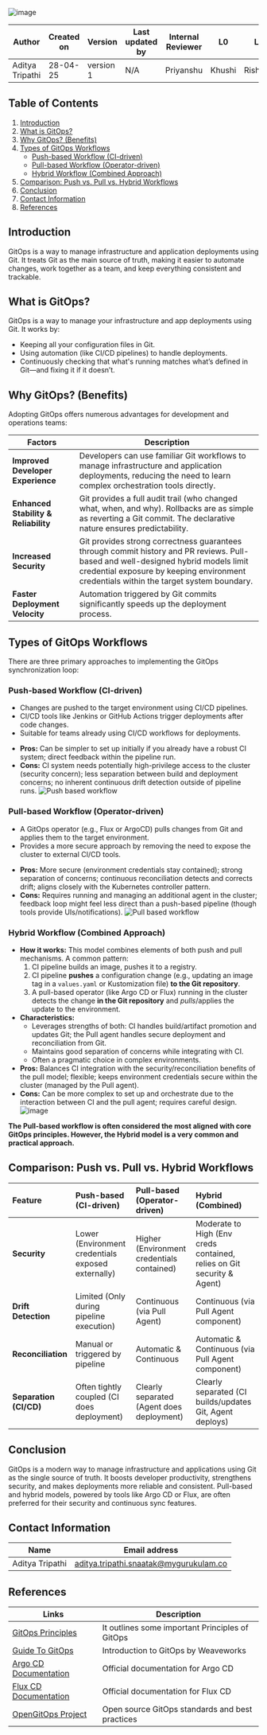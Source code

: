 ![image](https://github.com/user-attachments/assets/e99efe2f-5f96-49ea-8a4b-601322096425)

| Author          | Created on | Version   | Last updated by |  Internal Reviewer | L0  | L1  | L2  |
|-----------------|------------|-----------|------------------|--------------------|-----|-----|-----|
| Aditya Tripathi | 28-04-25   | version 1 | N/A              | Priyanshu        | Khushi | Rishabh | Piyush |

## Table of Contents

1.  [Introduction](#introduction)
2.  [What is GitOps?](#what-is-gitops)
3.  [Why GitOps? (Benefits)](#why-gitops-benefits)
4.  [Types of GitOps Workflows](#types-of-gitops-workflows)
    *   [Push-based Workflow (CI-driven)](#push-based-workflow-ci-driven)
    *   [Pull-based Workflow (Operator-driven)](#pull-based-workflow-operator-driven)
    *   [Hybrid Workflow (Combined Approach)](#hybrid-workflow-combined-approach)
5.  [Comparison: Push vs. Pull vs. Hybrid Workflows](#comparison-push-vs-pull-vs-hybrid-workflows)
6.  [Conclusion](#conclusion)
7.  [Contact Information](#contact-information)
8.  [References](#references)

## Introduction

GitOps is a way to manage infrastructure and application deployments using Git. It treats Git as the main source of truth, making it easier to automate changes, work together as a team, and keep everything consistent and trackable.

## What is GitOps?

GitOps is a way to manage your infrastructure and app deployments using Git. It works by:

- Keeping all your configuration files in Git.
- Using automation (like CI/CD pipelines) to handle deployments.
- Continuously checking that what's running matches what’s defined in Git—and fixing it if it doesn’t.

## Why GitOps? (Benefits)

Adopting GitOps offers numerous advantages for development and operations teams:

| **Factors**                       | **Description**                                                                                                                                                                   |
|----------------------------------|-----------------------------------------------------------------------------------------------------------------------------------------------------------------------------------|
| **Improved Developer Experience** | Developers can use familiar Git workflows to manage infrastructure and application deployments, reducing the need to learn complex orchestration tools directly.                 |
| **Enhanced Stability & Reliability** | Git provides a full audit trail (who changed what, when, and why). Rollbacks are as simple as reverting a Git commit. The declarative nature ensures predictability.            |
| **Increased Security**           | Git provides strong correctness guarantees through commit history and PR reviews. Pull-based and well-designed hybrid models limit credential exposure by keeping environment credentials within the target system boundary. |
| **Faster Deployment Velocity**   | Automation triggered by Git commits significantly speeds up the deployment process.                                                                                               |

## Types of GitOps Workflows

There are three primary approaches to implementing the GitOps synchronization loop:

### Push-based Workflow (CI-driven)

- Changes are pushed to the target environment using CI/CD pipelines.
- CI/CD tools like Jenkins or GitHub Actions trigger deployments after code changes.
- Suitable for teams already using CI/CD workflows for deployments.
*   **Pros:** Can be simpler to set up initially if you already have a robust CI system; direct feedback within the pipeline run.
*   **Cons:** CI system needs potentially high-privilege access to the cluster (security concern); less separation between build and deployment concerns; no inherent continuous drift detection outside of pipeline runs.
![Push based workflow](https://github.com/user-attachments/assets/002806b0-87ab-4673-9357-a1489756ce5d)

### Pull-based Workflow (Operator-driven)

- A GitOps operator (e.g., Flux or ArgoCD) pulls changes from Git and applies them to the target environment.
- Provides a more secure approach by removing the need to expose the cluster to external CI/CD tools.
*   **Pros:** More secure (environment credentials stay contained); strong separation of concerns; continuous reconciliation detects and corrects drift; aligns closely with the Kubernetes controller pattern.
*   **Cons:** Requires running and managing an additional agent in the cluster; feedback loop might feel less direct than a push-based pipeline (though tools provide UIs/notifications).
![Pull based workflow](https://github.com/user-attachments/assets/b8f5436d-a69e-4b36-8fcd-3848037396e9)

### Hybrid Workflow (Combined Approach)

*   **How it works:** This model combines elements of both push and pull mechanisms. A common pattern:
    1.  CI pipeline builds an image, pushes it to a registry.
    2.  CI pipeline **pushes** a configuration change (e.g., updating an image tag in a `values.yaml` or Kustomization file) **to the Git repository**.
    3.  A pull-based operator (like Argo CD or Flux) running in the cluster detects the change **in the Git repository** and *pulls*/applies the update to the environment.
*   **Characteristics:**
    *   Leverages strengths of both: CI handles build/artifact promotion and updates Git; the Pull agent handles secure deployment and reconciliation from Git.
    *   Maintains good separation of concerns while integrating with CI.
    *   Often a pragmatic choice in complex environments.
*   **Pros:** Balances CI integration with the security/reconciliation benefits of the pull model; flexible; keeps environment credentials secure within the cluster (managed by the Pull agent).
*   **Cons:** Can be more complex to set up and orchestrate due to the interaction between CI and the pull agent; requires careful design.
![image](https://github.com/user-attachments/assets/ec2d64f4-08d3-490e-b1f4-f501b9ad522c)


**The Pull-based workflow is often considered the most aligned with core GitOps principles. However, the Hybrid model is a very common and practical approach.**

## Comparison: Push vs. Pull vs. Hybrid Workflows

| Feature               | Push-based (CI-driven)                      | Pull-based (Operator-driven)                  | Hybrid (Combined)                                    |
| :-------------------- | :----------------------------------------- | :-------------------------------------------- | :--------------------------------------------------- |
| **Security**          | Lower (Environment credentials exposed externally) | Higher (Environment credentials contained)    | Moderate to High (Env creds contained, relies on Git security & Agent) |
| **Drift Detection**   | Limited (Only during pipeline execution)   | Continuous (via Pull Agent)                   | Continuous (via Pull Agent component)                |
| **Reconciliation**   | Manual or triggered by pipeline            | Automatic & Continuous                        | Automatic & Continuous (via Pull Agent component)    |
| **Separation (CI/CD)**| Often tightly coupled (CI does deployment) | Clearly separated (Agent does deployment)     | Clearly separated (CI builds/updates Git, Agent deploys) |

## Conclusion

GitOps is a modern way to manage infrastructure and applications using Git as the single source of truth. It boosts developer productivity, strengthens security, and makes deployments more reliable and consistent. Pull-based and hybrid models, powered by tools like Argo CD or Flux, are often preferred for their security and continuous sync features.

## Contact Information

| Name         | Email address          |
|--------------|------------------------|
| Aditya Tripathi          | aditya.tripathi.snaatak@mygurukulam.co     |

## References

| Links                                                                                     | Description                                        |
|-------------------------------------------------------------------------------------------|----------------------------------------------------|
| [GitOps Principles](https://medium.com/@ezinneanne/what-is-gitops-principles-tools-and-benefits-3d9760430335) | It outlines some important Principles of GitOps |                                
| [Guide To GitOps](https://www.weave.works/technologies/gitops/)                           | Introduction to GitOps by Weaveworks               |
| [Argo CD Documentation](https://argo-cd.readthedocs.io/)                                  | Official documentation for Argo CD                 |
| [Flux CD Documentation](https://fluxcd.io/)                                               | Official documentation for Flux CD                 |
| [OpenGitOps Project](https://opengitops.dev/)                                             | Open source GitOps standards and best practices    |
